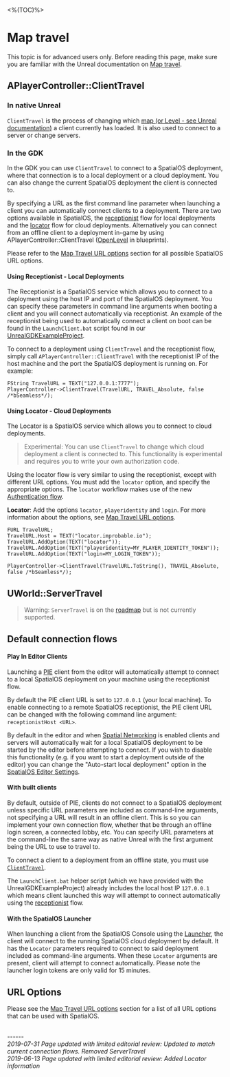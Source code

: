<%(TOC)%>
# Map travel

This topic is for advanced users only. Before reading this page, make sure you are familiar with the Unreal documentation on [Map travel](https://docs.unrealengine.com/en-us/Gameplay/Networking/Travelling).

## APlayerController::ClientTravel

### In native Unreal
`ClientTravel` is the process of changing which [map (or Level - see Unreal documentation)](http://api.unrealengine.com/INT/Shared/Glossary/index.html#l) a client currently has loaded. It is also used to connect to a server or change servers.

### In the GDK
In the GDK you can use `ClientTravel` to connect to a SpatialOS deployment, where that connection is to a local deployment or a cloud deployment. You can also change the current SpatialOS deployment the client is connected to.

By specifying a URL as the first command line parameter when launching a client you can automatically connect clients to a deployment. There are two options available in SpatialOS, the [receptionist](#using-receptionist-local-deployments) flow for local deployments and the [locator](#using-locator-cloud-deployments) flow for cloud deployments. Alternatively you can connect from an offline client to a deployment in-game by using APlayerController::ClientTravel ([OpenLevel](https://api.unrealengine.com/INT/BlueprintAPI/Game/OpenLevel/index.html) in blueprints).

Please refer to the [Map Travel URL options]({{urlRoot}}/content/command-line-arguments#map-travel-url-options) section for all possible SpatialOS URL options.

#### Using Receptionist - Local Deployments
The Receptionist is a SpatialOS service which allows you to connect to a deployment using the host IP and port of the SpatialOS deployment. You can specify these parameters in command line arguments when booting a client and you will connect automatically via receptionist. An example of the receptionist being used to automatically connect a client on boot can be found in the `LaunchClient.bat` script found in our [UnrealGDKExampleProject](https://github.com/spatialos/UnrealGDKExampleProject).

To connect to a deployment using `ClientTravel` and the receptionist flow, simply call `APlayerController::ClientTravel` with the receptionist IP of the host machine and the port the SpatialOS deployment is running on. For example:

```
FString TravelURL = TEXT("127.0.0.1:7777");
PlayerController->ClientTravel(TravelURL, TRAVEL_Absolute, false /*bSeamless*/);
```

#### Using Locator - Cloud Deployments
The Locator is a SpatialOS service which allows you to connect to cloud deployments. 

> Experimental: You can use `ClientTravel` to change which cloud deployment a client is connected to. This functionality is experimental and requires you to write your own authorization code.

Using the locator flow is very similar to using the receptionist, except with different URL options. You must add the `locator` option, and specify the appropriate options.  The `locator` workflow makes use of the new [Authentication flow](https://docs.improbable.io/reference/latest/shared/auth/integrate-authentication-platform-sdk).

**Locator**: Add the options `locator`, `playeridentity` and `login`. For more information about the options, see [Map Travel URL options]({{urlRoot}}/content/command-line-arguments#map-travel-url-options).
```
FURL TravelURL;
TravelURL.Host = TEXT("locator.improbable.io");
TravelURL.AddOption(TEXT("locator"));
TravelURL.AddOption(TEXT("playeridentity=MY_PLAYER_IDENTITY_TOKEN"));
TravelURL.AddOption(TEXT("login=MY_LOGIN_TOKEN"));

PlayerController->ClientTravel(TravelURL.ToString(), TRAVEL_Absolute, false /*bSeamless*/);
```

## UWorld::ServerTravel
> Warning: `ServerTravel` is on the [roadmap](https://github.com/spatialos/UnrealGDK/projects/1#card-22461878) but is not currently supported.

## Default connection flows
#### Play In Editor Clients
Launching a [PIE](https://docs.unrealengine.com/en-us/GettingStarted/HowTo/PIE#playineditor) client from the editor will automatically attempt to connect to a local SpatialOS deployment on your machine using the receptionist flow. 

By default the PIE client URL is set to `127.0.0.1` (your local machine). To enable connecting to a remote SpatialOS receptionist, the PIE client URL can be changed with the following command line argument: `receptionistHost <URL>`. 

By default in the editor and when [Spatial Networking]({{urlRoot}}/content/unreal-editor-interface/toolbars#switching-between-native-unreal-networking-and-spatialos-networking) is enabled clients and servers will automatically wait for a local SpatialOS deployment to be started by the editor before attempting to connect. If you wish to disable this functionality (e.g. if you want to start a deployment outside of the editor) you can change the "Auto-start local deployment" option in the [SpatialOS Editor Settings]({{urlRoot}}/content/unreal-editor-interface/editor-settings).

#### With built clients
By default, outside of PIE, clients do not connect to a SpatialOS deployment unless specific URL parameters are included as command-line arguments, not specifying a URL will result in an offline client. This is so you can implement your own connection flow, whether that be through an offline login screen, a connected lobby, etc. You can specify URL parameters at the command-line the same way as native Unreal with the first argument being the URL to use to travel to.

To connect a client to a deployment from an offline state, you must use [`ClientTravel`](#aplayercontroller-clienttravel).

The `LaunchClient.bat` helper script (which we have provided with the UnrealGDKExampleProject) already includes the local host IP `127.0.0.1` which means client launched this way will attempt to connect automatically using the [receptionist](#using-receptionist-local-deployments) flow.

#### With the SpatialOS Launcher
When launching a client from the SpatialOS Console using the [Launcher](https://docs.improbable.io/reference/latest/shared/operate/launcher#the-launcher), the client will connect to the running SpatialOS cloud deployment by default. It has the `Locator` parameters required to connect to said deployment included as command-line arguments. When these `Locator` arguments are present, client will attempt to connect automatically. Please note the launcher login tokens are only valid for 15 minutes.

## URL Options
Please see the [Map Travel URL options]({{urlRoot}}/content/command-line-arguments#map-travel-url-options) section for a list of all URL options that can be used with SpatialOS.

<br/>------<br/>
_2019-07-31 Page updated with limited editorial review: Updated to match current connection flows. Removed ServerTravel_  
_2019-06-13 Page updated with limited editorial review: Added Locator information_
